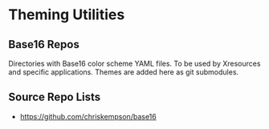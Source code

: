 # Theming Utilities
## Base16 Repos
Directories with Base16 color scheme YAML files.
To be used by Xresources and specific applications.
Themes are added here as git submodules.

## Source Repo Lists
* https://github.com/chriskempson/base16

